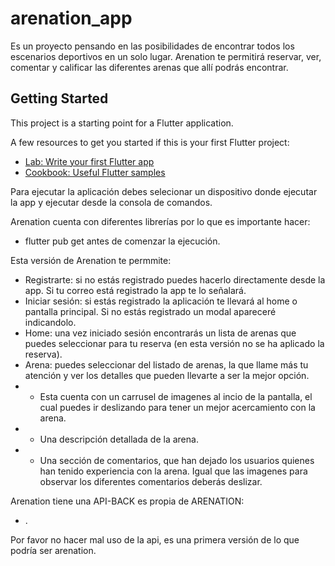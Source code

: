 # arenation_app

Es un proyecto pensando en las posibilidades de encontrar todos los escenarios deportivos en un solo lugar. Arenation te permitirá reservar, ver, comentar y calificar las diferentes arenas que allí podrás encontrar.

## Getting Started

This project is a starting point for a Flutter application.

A few resources to get you started if this is your first Flutter project:

- [Lab: Write your first Flutter app](https://flutter.dev/docs/get-started/codelab)
- [Cookbook: Useful Flutter samples](https://flutter.dev/docs/cookbook)

Para ejecutar la aplicación debes selecionar un dispositivo donde ejecutar la app y ejecutar desde la consola de comandos.

Arenation cuenta con diferentes librerías por lo que es importante hacer:
 * flutter pub get
antes de comenzar la ejecución.

Esta versión de Arenation te permmite:
 * Registrarte: si no estás registrado puedes hacerlo directamente desde la app. Si tu correo está registrado la app te lo señalará.
 * Iniciar sesión: si estás registrado la aplicación te llevará al home o pantalla principal. Si no estás registrado un modal apareceré indicandolo.
 * Home: una vez iniciado sesión encontrarás un lista de arenas que puedes seleccionar para tu reserva (en esta versión no se ha aplicado la reserva).
 * Arena: puedes seleccionar del listado de arenas, la que llame más tu atención y ver los detalles que pueden llevarte a ser la mejor opción.
 * * Esta cuenta con un carrusel de imagenes al incio de la pantalla, el cual puedes ir deslizando para tener un mejor acercamiento con la arena.
 * * Una descripción detallada de la arena.
 * * Una sección de comentarios, que han dejado los usuarios quienes han tenido experiencia con la arena. Igual que las imagenes para observar los diferentes comentarios deberás deslizar.

Arenation tiene una API-BACK es propia de ARENATION:

- [](https://arenationfull.herokuapp.com/).

Por favor no hacer mal uso de la api, es una primera versión de lo que podría ser arenation.
